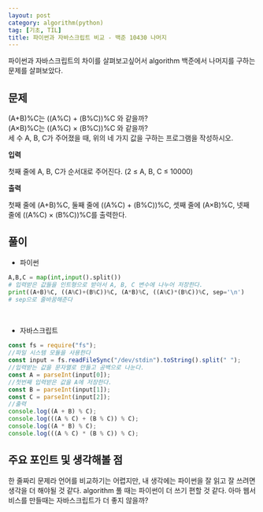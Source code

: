 ```yaml
---
layout: post
category: algorithm(python)
tag: [기초, TIL]
title: 파이썬과 자바스크립트 비교 - 백준 10430 나머지
---
```


파이썬과 자바스크립트의 차이를 살펴보고싶어서 algorithm 백준에서 나머지를 구하는 문제를 살펴보았다.

## 문제

(A+B)%C는 ((A%C) + (B%C))%C 와 같을까?  
(A×B)%C는 ((A%C) × (B%C))%C 와 같을까?  
세 수 A, B, C가 주어졌을 때, 위의 네 가지 값을 구하는 프로그램을 작성하시오.

**입력**

첫째 줄에 A, B, C가 순서대로 주어진다. (2 ≤ A, B, C ≤ 10000)

**출력**

첫째 줄에 (A+B)%C, 둘째 줄에 ((A%C) + (B%C))%C, 셋째 줄에 (A×B)%C, 넷째 줄에 ((A%C) × (B%C))%C를 출력한다.
<br>

## 풀이

- 파이썬

```python
A,B,C = map(int,input().split())
# 입력받은 값들을 인트형으로 받아서 A, B, C 변수에 나누어 저장한다.
print((A+B)%C, ((A%C)+(B%C))%C, (A*B)%C, ((A%C)*(B%C))%C, sep='\n')
# sep으로 줄바꿈해준다
```

<br>

- 자바스크립트

```javascript
const fs = require("fs");
//파일 시스템 모듈을 사용한다
const input = fs.readFileSync("/dev/stdin").toString().split(" ");
//입력받는 값을 문자열로 만들고 공백으로 나눈다.
const A = parseInt(input[0]);
//첫번째 입력받은 값을 A에 저장한다.
const B = parseInt(input[1]);
const C = parseInt(input[2]);
//출력
console.log((A + B) % C);
console.log(((A % C) + (B % C)) % C);
console.log((A * B) % C);
console.log(((A % C) * (B % C)) % C);
```
## 주요 포인트 및 생각해볼 점

한 줄짜리 문제라 언어를 비교하기는 어렵지만, 내 생각에는 파이썬을 잘 읽고 잘 쓰려면 생각을 더 해야될 것 같다. algorithm 풀 때는 파이썬이 더 쓰기 편할 것 같다. 아마 웹서비스를 만들때는 자바스크립트가 더 좋지 않을까?
